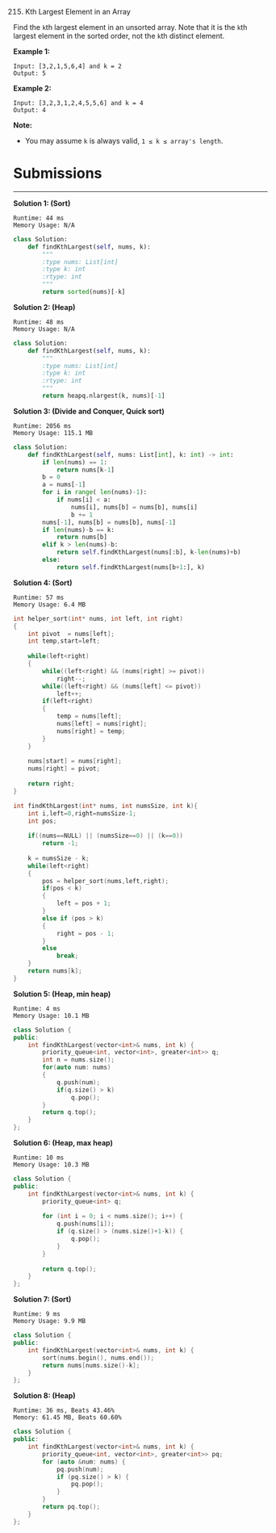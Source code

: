 215. Kth Largest Element in an Array

Find the `k`th largest element in an unsorted array. Note that it is the `k`th largest element in the sorted order, not the `k`th distinct element.

**Example 1:**
```
Input: [3,2,1,5,6,4] and k = 2
Output: 5
```

**Example 2:**
```
Input: [3,2,3,1,2,4,5,5,6] and k = 4
Output: 4
```

**Note:**

* You may assume `k` is always valid, `1 ≤ k ≤ array's length`.

# Submissions
---
**Solution 1: (Sort)**
```
Runtime: 44 ms
Memory Usage: N/A
```
```python
class Solution:
    def findKthLargest(self, nums, k):
        """
        :type nums: List[int]
        :type k: int
        :rtype: int
        """
        return sorted(nums)[-k]
```

**Solution 2: (Heap)**
```
Runtime: 48 ms
Memory Usage: N/A
```
```python
class Solution:
    def findKthLargest(self, nums, k):
        """
        :type nums: List[int]
        :type k: int
        :rtype: int
        """
        return heapq.nlargest(k, nums)[-1]
```

**Solution 3: (Divide and Conquer, Quick sort)**
```
Runtime: 2056 ms
Memory Usage: 115.1 MB
```
```python
class Solution:
    def findKthLargest(self, nums: List[int], k: int) -> int:
        if len(nums) == 1:
            return nums[k-1]
        b = 0
        a = nums[-1]
        for i in range( len(nums)-1):
            if nums[i] < a:
                nums[i], nums[b] = nums[b], nums[i]
                b += 1
        nums[-1], nums[b] = nums[b], nums[-1]
        if len(nums)-b == k:
            return nums[b]
        elif k > len(nums)-b:
            return self.findKthLargest(nums[:b], k-len(nums)+b)
        else:
            return self.findKthLargest(nums[b+1:], k)
```

**Solution 4: (Sort)**
```
Runtime: 57 ms
Memory Usage: 6.4 MB
```
```c
int helper_sort(int* nums, int left, int right)
{
    int pivot  = nums[left];
    int temp,start=left;
    
    while(left<right)
    {
        while((left<right) && (nums[right] >= pivot))
            right--;
        while((left<right) && (nums[left] <= pivot))
            left++;
        if(left<right)
        {
            temp = nums[left];
            nums[left] = nums[right];
            nums[right] = temp;
        }
    }
    
    nums[start] = nums[right];
    nums[right] = pivot;
    
    return right;
}

int findKthLargest(int* nums, int numsSize, int k){
    int i,left=0,right=numsSize-1;
    int pos;
    
    if((nums==NULL) || (numsSize==0) || (k==0))
        return -1;
    
    k = numsSize - k;
    while(left<right)
    {
        pos = helper_sort(nums,left,right);
        if(pos < k)
        {
            left = pos + 1;
        }
        else if (pos > k)
        {
            right = pos - 1;
        }
        else
            break;
    }
    return nums[k];
}
```

**Solution 5: (Heap, min heap)**
```
Runtime: 4 ms
Memory Usage: 10.1 MB
```
```c++
class Solution {
public:
    int findKthLargest(vector<int>& nums, int k) {
        priority_queue<int, vector<int>, greater<int>> q;
        int n = nums.size();
        for(auto num: nums)
        {
            q.push(num);
            if(q.size() > k)
                q.pop();
        }
        return q.top();
    }
};
```

**Solution 6: (Heap, max heap)**
```
Runtime: 10 ms
Memory Usage: 10.3 MB
```
```c++
class Solution {
public:
    int findKthLargest(vector<int>& nums, int k) {
        priority_queue<int> q;
        
        for (int i = 0; i < nums.size(); i++) {
            q.push(nums[i]);
            if (q.size() > (nums.size()+1-k)) {
                q.pop();
            }
        }
        
        return q.top();
    }
};
```

**Solution 7: (Sort)**
```
Runtime: 9 ms
Memory Usage: 9.9 MB
```
```c++
class Solution {
public:
    int findKthLargest(vector<int>& nums, int k) {
        sort(nums.begin(), nums.end());
        return nums[nums.size()-k];
    }
};
```

**Solution 8: (Heap)**
```
Runtime: 36 ms, Beats 43.46%
Memory: 61.45 MB, Beats 60.60%
```
```c++
class Solution {
public:
    int findKthLargest(vector<int>& nums, int k) {
        priority_queue<int, vector<int>, greater<int>> pq;
        for (auto &num: nums) {
            pq.push(num);
            if (pq.size() > k) {
                pq.pop();
            }
        }
        return pq.top();
    }
};
```

